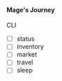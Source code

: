 #### Mage's Journey

CLI

-   [ ] status
-   [ ] inventory
-   [ ] market
-   [ ] travel
-   [ ] sleep
